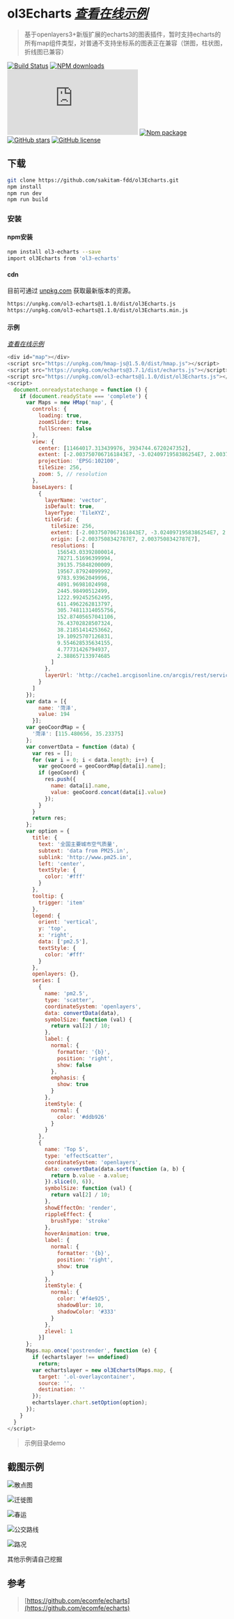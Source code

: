 # ol3Echarts *[查看在线示例](https://sakitam-fdd.github.io/ol3Echarts/examples)*

> 基于openlayers3+新版扩展的echarts3的图表插件，暂时支持echarts的所有map组件类型，对普通不支持坐标系的图表正在兼容（饼图，柱状图，折线图已兼容）

[![Build Status](https://travis-ci.org/sakitam-fdd/ol3Echarts.svg?branch=master)](https://www.travis-ci.org/sakitam-fdd/ol3Echarts)
[![NPM downloads](https://img.shields.io/npm/dm/ol3-echarts.svg)](https://npmjs.org/package/ol3-echarts)
![JS gzip size](http://img.badgesize.io/https://unpkg.com/ol3-echarts/dist/hmap.js?compression=gzip&label=gzip%20size:%20JS)
[![Npm package](https://img.shields.io/npm/v/ol3-echarts.svg)](https://www.npmjs.org/package/ol3-echarts)
[![GitHub stars](https://img.shields.io/github/stars/sakitam-fdd/ol3Echarts.svg)](https://github.com/sakitam-fdd/ol3Echarts/stargazers)
[![GitHub license](https://img.shields.io/badge/license-MIT-blue.svg)](https://raw.githubusercontent.com/sakitam-fdd/ol3Echarts/master/LICENSE)

## 下载


```bash
git clone https://github.com/sakitam-fdd/ol3Echarts.git
npm install
npm run dev
npm run build
```

### 安装

#### npm安装

```bash
npm install ol3-echarts --save
import ol3Echarts from 'ol3-echarts'
```

#### cdn

目前可通过 [unpkg.com](https://unpkg.com/ol3-echarts@1.1.0/dist/ol3Echarts.js) 获取最新版本的资源。

```bash
https://unpkg.com/ol3-echarts@1.1.0/dist/ol3Echarts.js
https://unpkg.com/ol3-echarts@1.1.0/dist/ol3Echarts.min.js
```

#### 示例

*[查看在线示例](https://sakitam-fdd.github.io/ol3Echarts/examples)*

```javascript
<div id="map"></div>
<script src="https://unpkg.com/hmap-js@1.5.0/dist/hmap.js"></script>
<script src="https://unpkg.com/echarts@3.7.1/dist/echarts.js"></script>
<script src="https://unpkg.com/ol3-echarts@1.1.0/dist/ol3Echarts.js"></script>
<script>
  document.onreadystatechange = function () {
    if (document.readyState === 'complete') {
      var Maps = new HMap('map', {
        controls: {
          loading: true,
          zoomSlider: true,
          fullScreen: false
        },
        view: {
          center: [11464017.313439976, 3934744.6720247352],
          extent: [-2.0037507067161843E7, -3.0240971958386254E7, 2.0037507067161843E7, 3.0240971958386205E7],
          projection: 'EPSG:102100',
          tileSize: 256,
          zoom: 5, // resolution
        },
        baseLayers: [
          {
            layerName: 'vector',
            isDefault: true,
            layerType: 'TileXYZ',
            tileGrid: {
              tileSize: 256,
              extent: [-2.0037507067161843E7, -3.0240971958386254E7, 2.0037507067161843E7, 3.0240971958386205E7],
              origin: [-2.0037508342787E7, 2.0037508342787E7],
              resolutions: [
                156543.03392800014,
                78271.51696399994,
                39135.75848200009,
                19567.87924099992,
                9783.93962049996,
                4891.96981024998,
                2445.98490512499,
                1222.992452562495,
                611.4962262813797,
                305.74811314055756,
                152.87405657041106,
                76.43702828507324,
                38.21851414253662,
                19.10925707126831,
                9.554628535634155,
                4.77731426794937,
                2.388657133974685
              ]
            },
            layerUrl: 'http://cache1.arcgisonline.cn/arcgis/rest/services/ChinaOnlineStreetPurplishBlue/MapServer/tile/{z}/{y}/{x}'
          }
        ]
      });
      var data = [{
          name: '菏泽',
          value: 194
        }];
      var geoCoordMap = {
        '菏泽': [115.480656, 35.23375]
      };
      var convertData = function (data) {
        var res = [];
        for (var i = 0; i < data.length; i++) {
          var geoCoord = geoCoordMap[data[i].name];
          if (geoCoord) {
            res.push({
              name: data[i].name,
              value: geoCoord.concat(data[i].value)
            });
          }
        }
        return res;
      };
      var option = {
        title: {
          text: '全国主要城市空气质量',
          subtext: 'data from PM25.in',
          sublink: 'http://www.pm25.in',
          left: 'center',
          textStyle: {
            color: '#fff'
          }
        },
        tooltip: {
          trigger: 'item'
        },
        legend: {
          orient: 'vertical',
          y: 'top',
          x: 'right',
          data: ['pm2.5'],
          textStyle: {
            color: '#fff'
          }
        },
        openlayers: {},
        series: [
          {
            name: 'pm2.5',
            type: 'scatter',
            coordinateSystem: 'openlayers',
            data: convertData(data),
            symbolSize: function (val) {
              return val[2] / 10;
            },
            label: {
              normal: {
                formatter: '{b}',
                position: 'right',
                show: false
              },
              emphasis: {
                show: true
              }
            },
            itemStyle: {
              normal: {
                color: '#ddb926'
              }
            }
          },
          {
            name: 'Top 5',
            type: 'effectScatter',
            coordinateSystem: 'openlayers',
            data: convertData(data.sort(function (a, b) {
              return b.value - a.value;
            }).slice(0, 6)),
            symbolSize: function (val) {
              return val[2] / 10;
            },
            showEffectOn: 'render',
            rippleEffect: {
              brushType: 'stroke'
            },
            hoverAnimation: true,
            label: {
              normal: {
                formatter: '{b}',
                position: 'right',
                show: true
              }
            },
            itemStyle: {
              normal: {
                color: '#f4e925',
                shadowBlur: 10,
                shadowColor: '#333'
              }
            },
            zlevel: 1
          }]
      };
      Maps.map.once('postrender', function (e) {
        if (echartslayer !== undefined)
          return;
        var echartslayer = new ol3Echarts(Maps.map, {
          target: '.ol-overlaycontainer',
          source: '',
          destination: ''
        });
        echartslayer.chart.setOption(option);
      });
    }
  }
</script>
```

> 示例目录demo

## 截图示例
![散点图](https://raw.githubusercontent.com/sakitam-fdd/ol3Echarts/master/examples/asset/images/sdt.gif)

![迁徙图](https://raw.githubusercontent.com/sakitam-fdd/ol3Echarts/master/examples/asset/images/qxt.gif)

![春运](https://raw.githubusercontent.com/sakitam-fdd/ol3Echarts/master/examples/asset/images/qxt-cn.gif)

![公交路线](https://raw.githubusercontent.com/sakitam-fdd/ol3Echarts/master/examples/asset/images/busLine.gif)

![路况](https://raw.githubusercontent.com/sakitam-fdd/ol3Echarts/master/examples/asset/images/traffic.gif)

其他示例请自己挖掘

## 参考

>[https://github.com/ecomfe/echarts](https://github.com/ecomfe/echarts)
